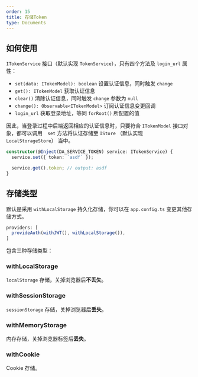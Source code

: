 ```yaml
---
order: 15
title: 存储Token
type: Documents
---
```


## 如何使用

`ITokenService` 接口（默认实现 `TokenService`），只有四个方法及 `login_url` 属性：

- `set(data: ITokenModel): boolean` 设置认证信息，同时触发 `change`
- `get(): ITokenModel` 获取认证信息
- `clear()` 清除认证信息，同时触发 `change` 参数为 `null`
- `change(): Observable<ITokenModel>` 订阅认证信息变更回调
- `login_url` 获取登录地址，等同 `forRoot()` 所配置的值

因此，当登录过程中后端返回相应的认证信息时，只要符合 `ITokenModel` 接口对象，都可以调用　`set` 方法将认证存储至 `IStore` （默认实现 `LocalStorageStore`） 当中。

```ts
constructor(@Inject(DA_SERVICE_TOKEN) service: ITokenService) {
  service.set({ token: `asdf` });

  service.get().token; // output: asdf
}
```

## 存储类型

默认是采用 `withLocalStorage` 持久化存储，你可以在 `app.config.ts` 变更其他存储方式。

```ts
providers: [
  provideAuth(withJWT(), withLocalStorage()),
]
```

包含三种存储类型：

### withLocalStorage

`localStorage` 存储，关掉浏览器后**不丢失**。

### withSessionStorage

`sessionStorage` 存储，关掉浏览器后**丢失**。

### withMemoryStorage

内存存储，关掉浏览器标签后**丢失**。

### withCookie

Cookie 存储。
